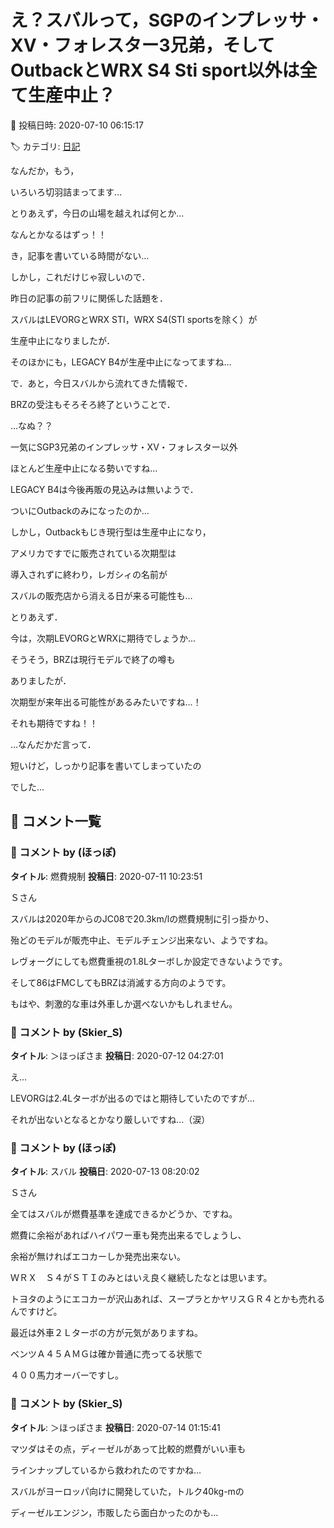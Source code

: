 # え？スバルって，SGPのインプレッサ・XV・フォレスター3兄弟，そしてOutbackとWRX S4 Sti sport以外は全て生産中止？

📅 投稿日時: 2020-07-10 06:15:17

🏷️ カテゴリ: [日記](cc4b5682fb7b8b144980957a978653fb0.md)

なんだか，もう，


いろいろ切羽詰まってます…


とりあえず，今日の山場を越えれば何とか…


なんとかなるはずっ！！


き，記事を書いている時間がない…





しかし，これだけじゃ寂しいので．


昨日の記事の前フリに関係した話題を．





スバルはLEVORGとWRX STI，WRX S4(STI sportsを除く）が


生産中止になりましたが．


そのほかにも，LEGACY B4が生産中止になってますね…


で．あと，今日スバルから流れてきた情報で．


BRZの受注もそろそろ終了ということで．





…なぬ？？


一気にSGP3兄弟のインプレッサ・XV・フォレスター以外


ほとんど生産中止になる勢いですね…





LEGACY B4は今後再販の見込みは無いようで．


ついにOutbackのみになったのか…


しかし，Outbackもじき現行型は生産中止になり，


アメリカですでに販売されている次期型は


導入されずに終わり，レガシィの名前が


スバルの販売店から消える日が来る可能性も…





とりあえず．


今は，次期LEVORGとWRXに期待でしょうか…





そうそう，BRZは現行モデルで終了の噂も


ありましたが．


次期型が来年出る可能性があるみたいですね…！


それも期待ですね！！





…なんだかだ言って．


短いけど，しっかり記事を書いてしまっていたの


でした…

## 💬 コメント一覧

### 💬 コメント by (ほっぽ)
**タイトル**: 燃費規制
**投稿日**: 2020-07-11 10:23:51

Ｓさん



スバルは2020年からのJC08で20.3km/lの燃費規制に引っ掛かり、

殆どのモデルが販売中止、モデルチェンジ出来ない、ようですね。

レヴォーグにしても燃費重視の1.8Lターボしか設定できないようです。

そして86はFMCしてもBRZは消滅する方向のようです。



もはや、刺激的な車は外車しか選べないかもしれません。

### 💬 コメント by (Skier_S)
**タイトル**: ＞ほっぽさま
**投稿日**: 2020-07-12 04:27:01

え…

LEVORGは2.4Lターボが出るのではと期待していたのですが…

それが出ないとなるとかなり厳しいですね…（涙）

### 💬 コメント by (ほっぽ)
**タイトル**: スバル
**投稿日**: 2020-07-13 08:20:02

Ｓさん



全てはスバルが燃費基準を達成できるかどうか、ですね。

燃費に余裕があればハイパワー車も発売出来るでしょうし、

余裕が無ければエコカーしか発売出来ない。



ＷＲＸ　Ｓ４がＳＴＩのみとはいえ良く継続したなとは思います。



トヨタのようにエコカーが沢山あれば、スープラとかヤリスＧＲ４とかも売れるんですけど。



最近は外車２Ｌターボの方が元気がありますね。

ベンツＡ４５ＡＭＧは確か普通に売ってる状態で

４００馬力オーバーですし。

### 💬 コメント by (Skier_S)
**タイトル**: ＞ほっぽさま
**投稿日**: 2020-07-14 01:15:41

マツダはその点，ディーゼルがあって比較的燃費がいい車も

ラインナップしているから救われたのですかね…

スバルがヨーロッパ向けに開発していた，トルク40kg-mの

ディーゼルエンジン，市販したら面白かったのかも…

